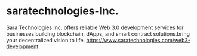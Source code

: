# saratechnologies-Inc.
Sara Technologies Inc. offers reliable Web 3.0 development services for businesses building blockchain, dApps, and smart contract solutions.bring your decentralized vision to life.
https://www.saratechnologies.com/web3-development
